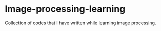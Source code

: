 # Image-processing-learning
Collection of codes that I have written while learning image processing.
